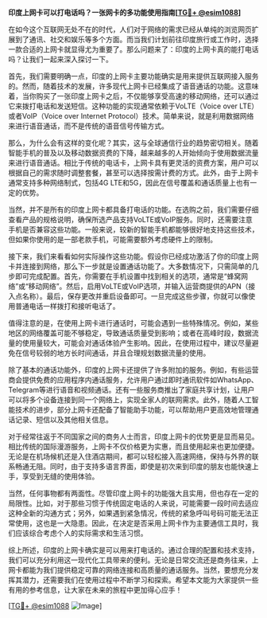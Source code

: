 **印度上网卡可以打电话吗？一张网卡的多功能使用指南[[TG💪+ @esim1088](https://t.me/s/esim1088)]**

在如今这个互联网无处不在的时代，人们对于网络的需求已经从单纯的浏览网页扩展到了通讯、社交和娱乐等多个方面。而当我们计划前往印度旅行或工作时，选择一款合适的上网卡就显得尤为重要了。那么问题来了：印度的上网卡真的能打电话吗？让我们一起来深入探讨一下。

首先，我们需要明确一点，印度的上网卡主要功能确实是用来提供互联网接入服务的。然而，随着技术的发展，许多现代上网卡已经集成了语音通话的功能。这意味着，当你购买了一张印度上网卡之后，不仅能够享受高速的移动网络，还可以通过它来拨打电话和发送短信。这种功能的实现通常依赖于VoLTE（Voice over LTE）或者VoIP（Voice over Internet Protocol）技术。简单来说，就是利用数据网络来进行语音通话，而不是传统的语音信号传输方式。

那么，为什么会有这样的变化呢？其实，这与全球通信行业的趋势密切相关。随着智能手机的普及以及移动数据资费的下降，越来越多的人开始倾向于使用数据流量来进行语音通话。相比于传统的电话卡，上网卡具有更灵活的资费方案，用户可以根据自己的需求随时调整套餐，甚至可以选择按需计费的方式。此外，由于上网卡通常支持多种网络制式，包括4G LTE和5G，因此在信号覆盖和通话质量上也有一定的优势。

当然，并不是所有的印度上网卡都具备打电话的功能。在选购之前，我们需要仔细查看产品的规格说明，确保所选产品支持VoLTE或VoIP服务。同时，还需要注意手机是否兼容这些功能。一般来说，较新的智能手机都能够很好地支持这些技术，但如果你使用的是一部老款手机，可能需要额外考虑硬件上的限制。

接下来，我们来看看如何实际操作这些功能。假设你已经成功激活了你的印度上网卡并连接到网络，那么下一步就是设置通话功能了。大多数情况下，只需简单的几步即可完成配置。首先，你需要在手机设置中找到相关的选项，通常是“蜂窝网络”或“移动网络”。然后，启用VoLTE或VoIP选项，并输入运营商提供的APN（接入点名称）。最后，保存更改并重启设备即可。一旦完成这些步骤，你就可以像使用普通电话一样拨打和接听电话了。

值得注意的是，在使用上网卡进行通话时，可能会遇到一些特殊情况。例如，某些地区的网络覆盖可能不够稳定，导致通话质量受到影响；或者在高峰时段，数据流量的使用量较大，可能会对通话体验产生影响。因此，在使用过程中，建议尽量避免在信号较弱的地方长时间通话，并且合理规划数据流量的使用。

除了基本的通话功能外，印度的上网卡还提供了许多附加的服务。例如，有些运营商会提供免费的应用程序内通话服务，允许用户通过即时通讯软件如WhatsApp、Telegram等进行语音和视频通话。还有一些服务商推出了家庭共享计划，让用户可以将多个设备连接到同一个网络上，实现全家人的联网需求。此外，随着人工智能技术的进步，部分上网卡还配备了智能助手功能，可以帮助用户更高效地管理通话记录、短信以及其他相关信息。

对于经常往返于不同国家之间的商务人士而言，印度上网卡的优势更是显而易见。相比传统的国际漫游服务，上网卡不仅价格更为实惠，而且使用起来也更加便捷。无论是在机场候机还是入住酒店期间，都可以轻松接入高速网络，保持与外界的联系畅通无阻。同时，由于支持多语言界面，即使是初次来到印度的朋友也能快速上手，享受到无缝的使用体验。

当然，任何事物都有两面性。尽管印度上网卡的功能强大且实用，但也存在一定的局限性。比如，对于那些习惯于传统固定电话的人来说，可能需要一段时间去适应这种全新的沟通方式；另外，如果遇到紧急情况，传统的紧急呼叫号码可能无法正常使用，这也是一大隐患。因此，在决定是否采用上网卡作为主要通信工具时，我们应该综合考虑个人的实际需求和生活习惯。

综上所述，印度的上网卡确实是可以用来打电话的。通过合理的配置和技术支持，我们可以充分利用这一现代化工具带来的便利。无论是日常交流还是商务往来，上网卡都能为我们提供稳定可靠的网络连接和高质量的通话服务。当然，要想充分发挥其潜力，还需要我们在使用过程中不断学习和探索。希望本文能为大家提供一些有用的参考信息，让大家在未来的旅程中更加得心应手！

[[TG💪+ @esim1088](https://t.me/s/esim1088) ![Image](https://i.postimg.cc/4NQfJmqS/Snipaste-2025-05-13-00-14-12.png)]